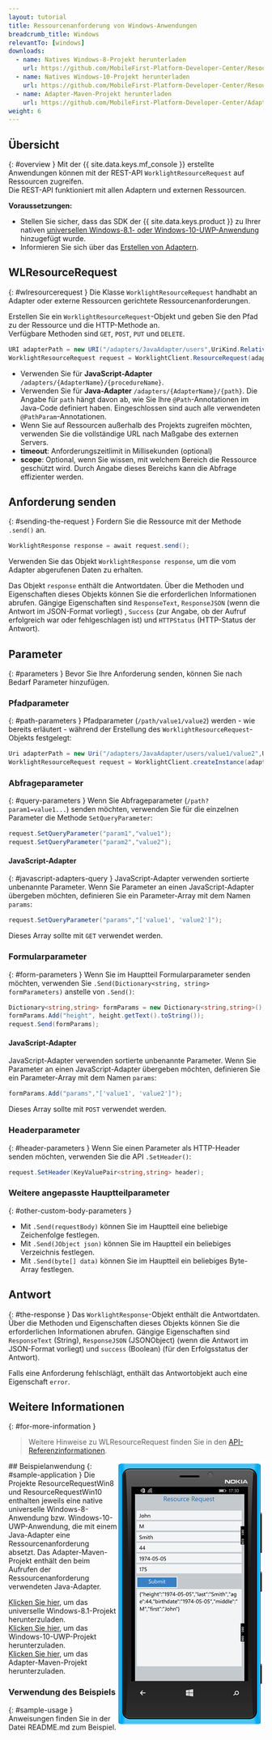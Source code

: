 ```yaml
---
layout: tutorial
title: Ressourcenanforderung von Windows-Anwendungen
breadcrumb_title: Windows
relevantTo: [windows]
downloads:
  - name: Natives Windows-8-Projekt herunterladen
    url: https://github.com/MobileFirst-Platform-Developer-Center/ResourceRequestWin8/tree/release80
  - name: Natives Windows-10-Projekt herunterladen
    url: https://github.com/MobileFirst-Platform-Developer-Center/ResourceRequestWin10/tree/release80
  - name: Adapter-Maven-Projekt herunterladen
    url: https://github.com/MobileFirst-Platform-Developer-Center/Adapters/tree/release80
weight: 6
---
```

<!-- NLS_CHARSET=UTF-8 -->
## Übersicht
{: #overview }
Mit der {{ site.data.keys.mf_console }} erstellte Anwendungen können mit der REST-API `WorklightResourceRequest` auf Ressourcen zugreifen.   
Die REST-API funktioniert mit allen Adaptern und externen Ressourcen. 

**Voraussetzungen:**

- Stellen Sie sicher, dass das SDK der {{ site.data.keys.product }} zu Ihrer nativen [universellen Windows-8.1- oder Windows-10-UWP-Anwendung](../../../application-development/sdk/windows-8-10) hinzugefügt wurde. 
- Informieren Sie sich über das [Erstellen von Adaptern](../../../adapters/creating-adapters/).

## WLResourceRequest
{: #wlresourcerequest }
Die Klasse `WorklightResourceRequest` handhabt an Adapter oder externe Ressourcen gerichtete Ressourcenanforderungen. 

Erstellen Sie ein `WorklightResourceRequest`-Objekt und geben Sie den Pfad zu der Ressource und die HTTP-Methode an.   
Verfügbare Methoden sind `GET`, `POST`, `PUT` und `DELETE`.

```cs
URI adapterPath = new URI("/adapters/JavaAdapter/users",UriKind.Relative);
WorklightResourceRequest request = WorklightClient.ResourceRequest(adapterPath,"GET");
```

* Verwenden Sie für **JavaScript-Adapter** `/adapters/{AdapterName}/{procedureName}`. 
* Verwenden Sie für **Java-Adapter** `/adapters/{AdapterName}/{path}`. Die Angabe für `path` hängt davon ab, wie Sie Ihre
`@Path`-Annotationen im Java-Code definiert haben. Eingeschlossen sind auch alle verwendeten `@PathParam`-Annotationen. 
* Wenn Sie auf Ressourcen außerhalb des Projekts zugreifen möchten, verwenden Sie die vollständige URL nach Maßgabe des externen Servers. 
* **timeout**: Anforderungszeitlimit in Millisekunden (optional)
* **scope**: Optional, wenn Sie wissen, mit welchem Bereich die Ressource geschützt wird. Durch Angabe dieses Bereichs kann die Abfrage effizienter werden. 

## Anforderung senden
{: #sending-the-request }
Fordern Sie die Ressource mit der Methode `.send()` an. 

```cs
WorklightResponse response = await request.send();
```

Verwenden Sie das Objekt `WorklightResponse response`, um die vom Adapter abgerufenen Daten zu erhalten. 

Das Objekt `response` enthält die Antwortdaten. Über die Methoden und Eigenschaften dieses Objekts können Sie die erforderlichen Informationen abrufen. Gängige Eigenschaften sind
`ResponseText`, `ResponseJSON` (wenn die Antwort im JSON-Format vorliegt) , `Success`
(zur Angabe, ob der Aufruf erfolgreich war oder fehlgeschlagen ist) und `HTTPStatus` (HTTP-Status der Antwort). 

## Parameter
{: #parameters }
Bevor Sie Ihre Anforderung senden, können Sie nach Bedarf Parameter hinzufügen. 

### Pfadparameter
{: #path-parameters }
Pfadparameter (`/path/value1/value2`) werden - wie bereits erläutert - während der Erstellung des `WorklightResourceRequest`-Objekts festgelegt: 

```cs
Uri adapterPath = new Uri("/adapters/JavaAdapter/users/value1/value2",UriKind.Relative);
WorklightResourceRequest request = WorklightClient.createInstance(adapterPath,"GET");
```

### Abfrageparameter
{: #query-parameters }
Wenn Sie Abfrageparameter (`/path?param1=value1...`) senden möchten, verwenden Sie für die einzelnen Parameter die Methode `SetQueryParameter`: 

```cs
request.SetQueryParameter("param1","value1");
request.SetQueryParameter("param2","value2");
```

#### JavaScript-Adapter
{: #javascript-adapters-query }
JavaScript-Adapter verwenden sortierte unbenannte Parameter. Wenn Sie Parameter an einen JavaScript-Adapter übergeben möchten, definieren Sie ein Parameter-Array mit dem Namen `params`:

```cs
request.SetQueryParameter("params","['value1', 'value2']");
```

Dieses Array sollte mit `GET` verwendet werden.

### Formularparameter
{: #form-parameters }
Wenn Sie im Hauptteil Formularparameter senden möchten, verwenden Sie `.Send(Dictionary<string, string> formParameters)` anstelle von `.Send()`:  

```cs
Dictionary<string,string> formParams = new Dictionary<string,string>();
formParams.Add("height", height.getText().toString());
request.Send(formParams);
```   

#### JavaScript-Adapter
JavaScript-Adapter verwenden sortierte unbenannte Parameter. Wenn Sie Parameter an einen JavaScript-Adapter übergeben möchten, definieren Sie ein Parameter-Array mit dem Namen `params`:

```cs
formParams.Add("params","['value1', 'value2']");
```

Dieses Array sollte mit `POST` verwendet werden.

### Headerparameter
{: #header-parameters }
Wenn Sie einen Parameter als HTTP-Header senden möchten, verwenden Sie die API `.SetHeader()`: 

```cs
request.SetHeader(KeyValuePair<string,string> header);
```

### Weitere angepasste Hauptteilparameter
{: #other-custom-body-parameters }
- Mit `.Send(requestBody)` können Sie im Hauptteil eine beliebige Zeichenfolge festlegen. 
- Mit `.Send(JObject json)` können Sie im Hauptteil ein beliebiges Verzeichnis festlegen. 
- Mit `.Send(byte[] data)` können Sie im Hauptteil ein beliebiges Byte-Array festlegen. 

## Antwort
{: #the-response }
Das `WorklightResponse`-Objekt enthält die Antwortdaten. Über die Methoden und Eigenschaften dieses Objekts können Sie die erforderlichen Informationen abrufen. Gängige Eigenschaften sind
`ResponseText` (String), `ResponseJSON` (JSONObject) (wenn die Antwort im JSON-Format vorliegt)
und `success` (Boolean) (für den Erfolgsstatus der Antwort). 

Falls eine Anforderung fehlschlägt, enthält das Antwortobjekt auch eine Eigenschaft `error`. 

## Weitere Informationen
{: #for-more-information }
> Weitere Hinweise zu WLResourceRequest finden Sie in den [API-Referenzinformationen](http://public.dhe.ibm.com/software/products/en/MobileFirstPlatform/docs/v800/mfpf_csharp_win8_native_client_api.pdf).

<img alt="Beispielanwendung" src="resource-request-success-win8-10.png" style="float:right"/>
## Beispielanwendung
{: #sample-application }
Die Projekte ResourceRequestWin8 und ResourceRequestWin10 enthalten jeweils eine native universelle Windows-8-Anwendung bzw. Windows-10-UWP-Anwendung, die mit einem Java-Adapter eine Ressourcenanforderung absetzt.   
Das Adapter-Maven-Projekt enthält den beim Aufrufen der Ressourcenanforderung verwendeten Java-Adapter. 

[Klicken Sie hier](https://github.com/MobileFirst-Platform-Developer-Center/ResourceRequestWin8/tree/release80), um das universelle Windows-8.1-Projekt herunterzuladen.   
[Klicken Sie hier](https://github.com/MobileFirst-Platform-Developer-Center/ResourceRequestWin10/tree/release80), um das Windows-10-UWP-Projekt herunterzuladen.   
[Klicken Sie hier](https://github.com/MobileFirst-Platform-Developer-Center/Adapters/tree/release80), um das Adapter-Maven-Projekt herunterzuladen. 

### Verwendung des Beispiels
{: #sample-usage }
Anweisungen finden Sie in der Datei README.md zum Beispiel. 
